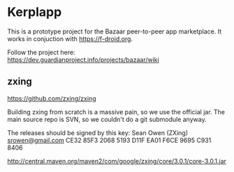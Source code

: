Kerplapp
=========

This is a prototype project for the Bazaar peer-to-peer app marketplace.  It
works in conjuction with https://f-droid.org.

Follow the project here:
https://dev.guardianproject.info/projects/bazaar/wiki


zxing
-----

https://github.com/zxing/zxing

Building zxing from scratch is a massive pain, so we use the official jar.
The main source repo is SVN, so we couldn't do a git submodule anyway.

The releases should be signed by this key:
Sean Owen (ZXing) <srowen@gmail.com>
CE32 85F3 2068 5193 D11F  EA01 F6CE 9695 C931 8406

http://central.maven.org/maven2/com/google/zxing/core/3.0.1/core-3.0.1.jar
